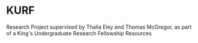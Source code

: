 # KURF
Research Project supervised by Thalia Eley and Thomas McGregor, as part of a King's Undergraduate Research Fellowship  Resources
